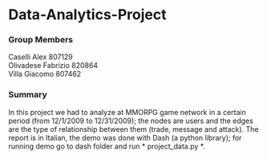 # Data-Analytics-Project
### Group Members
Caselli Alex 807129 <br />
Olivadese Fabrizio 820864<br />
Villa Giacomo 807462

### Summary
In this project we had to analyze at MMORPG game network in a certain period (from 12/1/2009 to 12/31/2009); the nodes are users and the edges are the type of relationship between them (trade, message and attack). The report is in Italian, the demo was done with Dash (a python library); for running demo go to dash folder and run * project_data.py *.
